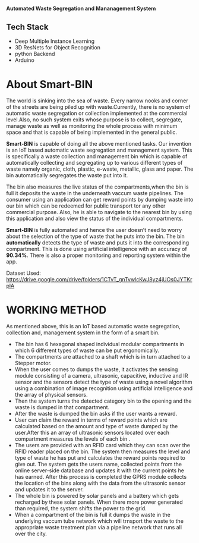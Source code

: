 
#### Automated Waste Segregation and Mananagement System 




## Tech Stack
- Deep Multiple Instance Learning 
- 3D ResNets for Object Recognition
- python Backend
- Arduino 




# About Smart-BIN
 The world is sinking into the sea of waste. Every narrow nooks and corner of the streets are being piled up with waste.Currently, there is no system of automatic waste segregation or collection implemented at the commercial level.Also, no such system exits whose purpose is to collect, segregate, manage waste as well as monitoring the whole process with minimum space and that is capable of being implemented in the general public. 
 
 **Smart-BIN**  is capable of doing all the above mentioned tasks. Our invention is an IoT based automatic waste segregation and management system. This is specifically a waste collection and management bin which is capable of automatically collecting and segregating up to various different types of waste namely organic, cloth, plastic, e-waste, metallic, glass and paper. The bin automatically segregates the waste put into it. 
 
The bin also measures the live status of the compartments,when the bin is full it deposits the waste in the underneath vaccum waste pipelines. The consumer using an application can get reward points by dumping waste into our bin which can be redeemed for public transport tor any other commercial purpose. Also, he is able to navigate to the nearest bin by using this application and also view the status of the individual compartments. 
 
**Smart-BIN** is fully automated and hence the user doesn’t need to worry about the selection of the type of waste that he puts into the bin. The bin **automatically** detects the type of waste and puts it into the corresponding compartment. This is done using artificial intelligence with an accuracy of **90.34%**. There is also a proper monitoring and reporting system within the app.

Dataset Used: https://drive.google.com/drive/folders/1CTvT_gnTvwlcKwJ8yz4jUOs0JYTKrplA

# WORKING METHOD

As mentioned above, this is an IoT based automatic waste segregation, collection and, management system in the form of a smart bin. 
+ The bin has 6 hexagonal shaped individual modular compartments in which 6 different types of waste can be put ergonomically. 
+ The compartments are attached to a shaft which is in turn attached to a Stepper motor. 
+ When the user comes to dumps the waste, it activates the sensing module consisting of a camera, ultrasonic, capacitive, inductive and IR sensor and the sensors detect the type of waste using a novel algorithm using a combination of image recognition using artificial intelligence and the array of physical sensors.
+ Then the system turns the detected category bin to the opening and the waste is dumped in that compartment. 
+ After the waste is dumped the bin asks if the user wants a reward. 
+ User can claim the reward in terms of reward points which are calculated based on the amount and type of waste dumped by the user.After this an array of ultrasonic sensors located over each compartment measures the levels of each bin . 
+ The users are provided with an RFID card which they can scan over the RFID reader placed on the bin. The system then measures the level and type of waste he has put and calculates the reward points required to give out. The system gets the users name, collected points from the online server-side database and updates it with the current points he has earned. After this process is completed the GPRS module collects the location of the bins along with the data from the ultrasonic sensor and updates it to the server. 
+ The whole bin is powered by solar panels and a battery which gets recharged by these solar panels. When there more power generated than required, the system shifts the power to the grid. 
+ When a compartment of the bin is full it dumps the waste in the underlying vaccum tube network which will trnsport the waste to the appropriate waste treatment plan via a pipeline network that runs all over the city.
